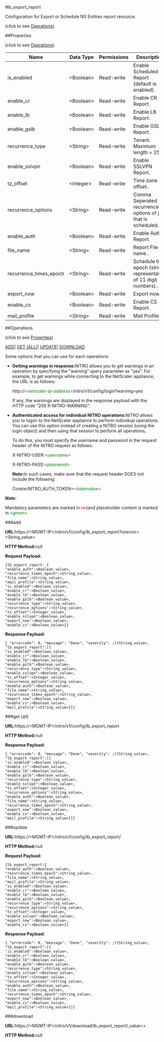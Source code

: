 #lb_export_report



Configuration for Export or Schedule NS Entities report resource.

<span>(click to see [Operations](#operations))</span>



##Properties 

<span>(click to see [Operations](#operations))</span>





<table><thead><tr><th>Name</th><th>Data Type</th><th>Permissions</th><th>Description</th></tr></thead><tbody><tr><td>is_enabled</td><td>&lt;Boolean></td><td>Read-write</td><td>Enable Scheduled Report (default is enabled).</td></tr><tr><td>enable_cr</td><td>&lt;Boolean></td><td>Read-write</td><td>Enable CR Report.</td></tr><tr><td>enable_lb</td><td>&lt;Boolean></td><td>Read-write</td><td>Enable LB Report.</td></tr><tr><td>enable_gslb</td><td>&lt;Boolean></td><td>Read-write</td><td>Enable GSLB Report.</td></tr><tr><td>recurrence_type</td><td>&lt;String></td><td>Read-write</td><td>Tenant.<br>Maximum length = 255</td></tr><tr><td>enable_sslvpn</td><td>&lt;Boolean></td><td>Read-write</td><td>Enable SSLVPN Report.</td></tr><tr><td>tz_offset</td><td>&lt;Integer></td><td>Read-write</td><td>Time zone offset..</td></tr><tr><td>recurrence_options</td><td>&lt;String></td><td>Read-write</td><td>Comma Seperated recurrence options of job that is scheduled.</td></tr><tr><td>enable_auth</td><td>&lt;Boolean></td><td>Read-write</td><td>Enable Auth Report.</td></tr><tr><td>file_name</td><td>&lt;String></td><td>Read-write</td><td>Report File name..</td></tr><tr><td>recurrence_times_epoch</td><td>&lt;String></td><td>Read-write</td><td>Schedule time epoch (string representation of 11 digit numbers)..</td></tr><tr><td>export_now</td><td>&lt;Boolean></td><td>Read-write</td><td>Export now.</td></tr><tr><td>enable_cs</td><td>&lt;Boolean></td><td>Read-write</td><td>Enable CS Report.</td></tr><tr><td>mail_profile</td><td>&lt;String></td><td>Read-write</td><td>Mail Profile.</td></tr></tbody></table>

##Operations 

<span>(click to see [Properties](#properties))</span>





[ADD](#all)| [GET (ALL)](#get-all)| [UPDATE](#update)| [DOWNLOAD](#dow)





Some options that you can use for each operations:

<ul><li><p><b>Getting warnings in response:</b>NITRO allows you to get warnings in an operation by specifying the "warning" query parameter as "yes". For example, to get warnings while connecting to the NetScaler appliance, the URL is as follows:</p><p>http://<span style="color:green;font-style:italic;">&lt;netscaler-ip-address&gt;</span>/nitro/v1/config/login?warning=yes</p><p>If any, the warnings are displayed in the response payload with the HTTP code "209 X-NITRO-WARNING".</p></li><li><p><b>Authenticated access for individual NITRO operations:</b>NITRO allows you to logon to the NetScaler appliance to perform individual operations. You can use this option instead of creating a NITRO session (using the login object) and then using that session to perform all operations,</p><p>To do this, you must specify the username and password in the request header of the NITRO request as follows:</p><p>X-NITRO-USER:<span style="color:green;font-style:italic;">&lt;username&gt;</span></p><p>X-NITRO-PASS:<span style="color:green;font-style:italic;">&lt;password&gt;</span></p><p><b>Note:</b>In such cases, make sure that the request header DOES not include the following:</p><p>Cookie:NITRO_AUTH_TOKEN=<span style="color:green;font-style:italic;">&lt;tokenvalue&gt;</span></p></li></ul>







***Note:*** 

Mandatory parameters are marked in <span style="color:#FF0000;">red</span>and placeholder content is marked in <span style="color:green;font-style:italic">&lt;green&gt;</span>.



###add







<b>URL:</b>https://&lt;MGMT-IP&gt;/nitro/v1/config/lb_export_report?onerror=&lt;String_value&gt;

<b>HTTP Method:</b>null

<b>Request Payload: </b>
```
{lb_export_report: {
"enable_auth":<Boolean_value>,
"recurrence_times_epoch":<String_value>,
"file_name":<String_value>,
"mail_profile":<String_value>,
"is_enabled":<Boolean_value>,
"enable_cr":<Boolean_value>,
"enable_lb":<Boolean_value>,
"enable_gslb":<Boolean_value>,
"recurrence_type":<String_value>,
"recurrence_options":<String_value>,
"tz_offset":<Integer_value>,
"enable_sslvpn":<Boolean_value>,
"export_now":<Boolean_value>,
"enable_cs":<Boolean_value>}}
```

<b>Response Payload: </b>
```
{ "errorcode": 0, "message": "Done", "severity": ;ltString_value>, "lb_export_report":[{
"is_enabled":<Boolean_value>,
"enable_cr":<Boolean_value>,
"enable_lb":<Boolean_value>,
"enable_gslb":<Boolean_value>,
"recurrence_type":<String_value>,
"enable_sslvpn":<Boolean_value>,
"tz_offset":<Integer_value>,
"recurrence_options":<String_value>,
"enable_auth":<Boolean_value>,
"file_name":<String_value>,
"recurrence_times_epoch":<String_value>,
"export_now":<Boolean_value>,
"enable_cs":<Boolean_value>,
"mail_profile":<String_value>}]}
```







###get (all)







<b>URL:</b>https://&lt;MGMT-IP&gt;/nitro/v1/config/lb_export_report

<b>HTTP Method:</b>null

<b>Response Payload: </b>
```
{ "errorcode": 0, "message": "Done", "severity": ;ltString_value>, "lb_export_report":[{
"is_enabled":<Boolean_value>,
"enable_cr":<Boolean_value>,
"enable_lb":<Boolean_value>,
"enable_gslb":<Boolean_value>,
"recurrence_type":<String_value>,
"enable_sslvpn":<Boolean_value>,
"tz_offset":<Integer_value>,
"recurrence_options":<String_value>,
"enable_auth":<Boolean_value>,
"file_name":<String_value>,
"recurrence_times_epoch":<String_value>,
"export_now":<Boolean_value>,
"enable_cs":<Boolean_value>,
"mail_profile":<String_value>}]}
```







###update







<b>URL:</b>https://&lt;MGMT-IP&gt;/nitro/v1/config/lb_export_report/

<b>HTTP Method:</b>null

<b>Request Payload: </b>
```
{lb_export_report:{
"enable_auth":<Boolean_value>,
"recurrence_times_epoch":<String_value>,
"file_name":<String_value>,
"mail_profile":<String_value>,
"is_enabled":<Boolean_value>,
"enable_cr":<Boolean_value>,
"enable_lb":<Boolean_value>,
"enable_gslb":<Boolean_value>,
"recurrence_type":<String_value>,
"recurrence_options":<String_value>,
"tz_offset":<Integer_value>,
"enable_sslvpn":<Boolean_value>,
"export_now":<Boolean_value>,
"enable_cs":<Boolean_value>}}
```

<b>Response Payload: </b>
```
{ "errorcode": 0, "message": "Done", "severity": ;ltString_value>, "lb_export_report":[{
"is_enabled":<Boolean_value>,
"enable_cr":<Boolean_value>,
"enable_lb":<Boolean_value>,
"enable_gslb":<Boolean_value>,
"recurrence_type":<String_value>,
"enable_sslvpn":<Boolean_value>,
"tz_offset":<Integer_value>,
"recurrence_options":<String_value>,
"enable_auth":<Boolean_value>,
"file_name":<String_value>,
"recurrence_times_epoch":<String_value>,
"export_now":<Boolean_value>,
"enable_cs":<Boolean_value>,
"mail_profile":<String_value>}]}
```







###download







<b>URL:</b>https://&lt;MGMT-IP&gt;/nitro/v1/download/lb_export_report/_value&lt;&gt;

<b>HTTP Method:</b>null







